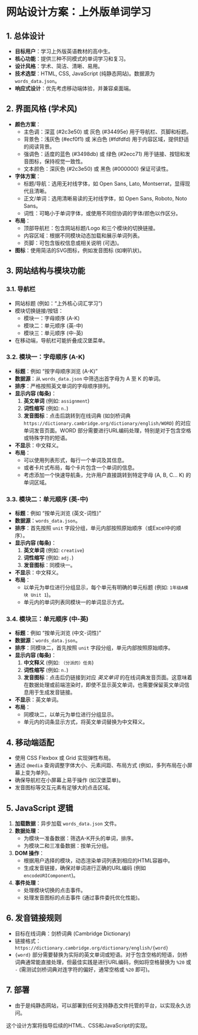 # 网站设计方案：上外版单词学习

## 1. 总体设计

*   **目标用户**：学习上外版英语教材的高中生。
*   **核心功能**：提供三种不同模式的单词学习和复习。
*   **设计风格**：学术、简洁、清晰、易用。
*   **技术选型**：HTML, CSS, JavaScript (纯静态网站)。数据源为 `words_data.json`。
*   **响应式设计**：优先考虑移动端体验，并兼容桌面端。

## 2. 界面风格 (学术风)

*   **颜色方案**：
    *   主色调：深蓝 (#2c3e50) 或 灰色 (#34495e) 用于导航栏、页脚和标题。
    *   背景色：浅灰色 (#ecf0f1) 或 米白色 (#fdfdfd) 用于内容区域，提供舒适的阅读背景。
    *   强调色：适度的蓝色 (#3498db) 或 绿色 (#2ecc71) 用于链接、按钮和发音图标，保持视觉一致性。
    *   文本颜色：深灰色 (#2c3e50) 或 黑色 (#000000) 保证可读性。
*   **字体方案**：
    *   标题/导航：选用无衬线字体，如 Open Sans, Lato, Montserrat，显得现代且清晰。
    *   正文/单词：选用清晰易读的无衬线字体，如 Open Sans, Roboto, Noto Sans。
    *   词性：可略小于单词字体，或使用不同但协调的字体/颜色以作区分。
*   **布局**：
    *   顶部导航栏：包含网站标题/Logo 和三个模块的切换链接。
    *   内容区域：根据不同模块动态加载和展示单词列表。
    *   页脚：可包含版权信息或相关说明 (可选)。
*   **图标**：使用简洁的SVG图标，例如发音图标 (如喇叭状)。

## 3. 网站结构与模块功能

### 3.1. 导航栏

*   网站标题 (例如：“上外核心词汇学习”)
*   模块切换链接/按钮：
    *   模块一：字母顺序 (A-K)
    *   模块二：单元顺序 (英-中)
    *   模块三：单元顺序 (中-英)
*   在移动端，导航栏可能折叠成汉堡菜单。

### 3.2. 模块一：字母顺序 (A-K)

*   **标题**：例如 “按字母顺序浏览 (A-K)”
*   **数据源**：从 `words_data.json` 中筛选出首字母为 A 至 K 的单词。
*   **排序**：严格按照英文单词的字母顺序排列。
*   **显示内容 (每条)**：
    1.  **英文单词** (例如: `assignment`)
    2.  **词性缩写** (例如: `n.`)
    3.  **发音图标**：点击后跳转到在线词典 (如剑桥词典 `https://dictionary.cambridge.org/dictionary/english/WORD`) 的对应单词发音页面。WORD 部分需要进行URL编码处理，特别是对于包含空格或特殊字符的短语。
*   **不显示**：中文释义。
*   **布局**：
    *   可以使用列表形式，每行一个单词及其信息。
    *   或者卡片式布局，每个卡片包含一个单词的信息。
    *   考虑添加一个快速导航条，允许用户直接跳转到特定字母 (A, B, C... K) 的单词区域。

### 3.3. 模块二：单元顺序 (英-中)

*   **标题**：例如 “按单元浏览 (英文-词性)”
*   **数据源**：`words_data.json`。
*   **排序**：首先按照 `unit` 字段分组，单元内部按照原始顺序（或Excel中的顺序）。
*   **显示内容 (每条)**：
    1.  **英文单词** (例如: `creative`)
    2.  **词性缩写** (例如: `adj.`)
    3.  **发音图标**：同模块一。
*   **不显示**：中文释义。
*   **布局**：
    *   以单元为单位进行分组显示，每个单元有明确的单元标题 (例如: `1年级A模块 Unit 1`)。
    *   单元内的单词列表同模块一的单词显示方式。

### 3.4. 模块三：单元顺序 (中-英)

*   **标题**：例如 “按单元浏览 (中文-词性)”
*   **数据源**：`words_data.json`。
*   **排序**：同模块二，首先按照 `unit` 字段分组，单元内部按照原始顺序。
*   **显示内容 (每条)**：
    1.  **中文释义** (例如: `（分派的）任务`)
    2.  **词性缩写** (例如: `n.`)
    3.  **发音图标**：点击后仍链接到对应 *英文单词* 的在线词典发音页面。这意味着在数据处理或前端渲染时，即使不显示英文单词，也需要保留英文单词信息用于生成发音链接。
*   **不显示**：英文单词。
*   **布局**：
    *   同模块二，以单元为单位进行分组显示。
    *   单元内的词条显示方式，将英文单词替换为中文释义。

## 4. 移动端适配

*   使用 CSS Flexbox 或 Grid 实现弹性布局。
*   通过 `@media` 查询调整字体大小、元素间距、布局方式 (例如，多列布局在小屏幕上变为单列)。
*   确保导航栏在小屏幕上易于操作 (如汉堡菜单)。
*   发音图标等交互元素有足够大的点击区域。

## 5. JavaScript 逻辑

1.  **加载数据**：异步加载 `words_data.json` 文件。
2.  **数据处理**：
    *   为模块一准备数据：筛选A-K开头的单词，排序。
    *   为模块二和三准备数据：按单元分组。
3.  **DOM 操作**：
    *   根据用户选择的模块，动态渲染单词列表到相应的HTML容器中。
    *   生成发音链接，确保对单词进行正确的URL编码 (例如 `encodeURIComponent`)。
4.  **事件处理**：
    *   处理模块切换的点击事件。
    *   处理发音图标的点击事件 (通过事件委托优化性能)。

## 6. 发音链接规则

*   目标在线词典：剑桥词典 (Cambridge Dictionary)
*   链接格式：`https://dictionary.cambridge.org/dictionary/english/{word}`
*   `{word}` 部分需要替换为实际的英文单词或短语。对于包含空格的短语，剑桥词典通常能直接处理，但最佳实践是进行URL编码，例如将空格替换为 `%20` 或 `-` (需测试剑桥词典对连字符的偏好，通常空格或 `%20` 即可)。

## 7. 部署

*   由于是纯静态网站，可以部署到任何支持静态文件托管的平台，以实现永久访问。

这个设计方案将指导后续的HTML、CSS和JavaScript的实现。
